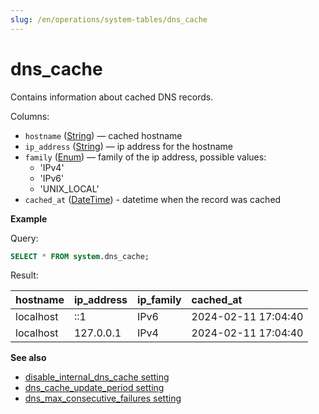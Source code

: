 ```yaml
---
slug: /en/operations/system-tables/dns_cache
---
```

# dns_cache

Contains information about cached DNS records.

Columns:

- `hostname` ([String](../../sql-reference/data-types/string.md)) — cached hostname
- `ip_address` ([String](../../sql-reference/data-types/string.md)) — ip address for the hostname
- `family` ([Enum](../../sql-reference/data-types/enum.md)) — family of the ip address, possible values: 
   - 'IPv4' 
   - 'IPv6'
   - 'UNIX_LOCAL'
- `cached_at` ([DateTime](../../sql-reference/data-types/datetime.md)) - datetime when the record was cached

**Example**

Query:

```sql
SELECT * FROM system.dns_cache;
```

Result:

| hostname | ip\_address | ip\_family | cached\_at |
| :--- | :--- | :--- | :--- |
| localhost | ::1 | IPv6 | 2024-02-11 17:04:40 |
| localhost | 127.0.0.1 | IPv4 | 2024-02-11 17:04:40 |

**See also**

- [disable_internal_dns_cache setting](../../operations/server-configuration-parameters/settings.md#disable_internal_dns_cache)
- [dns_cache_update_period setting](../../operations/server-configuration-parameters/settings.md#dns_cache_update_period)
- [dns_max_consecutive_failures setting](../../operations/server-configuration-parameters/settings.md#dns_max_consecutive_failures)